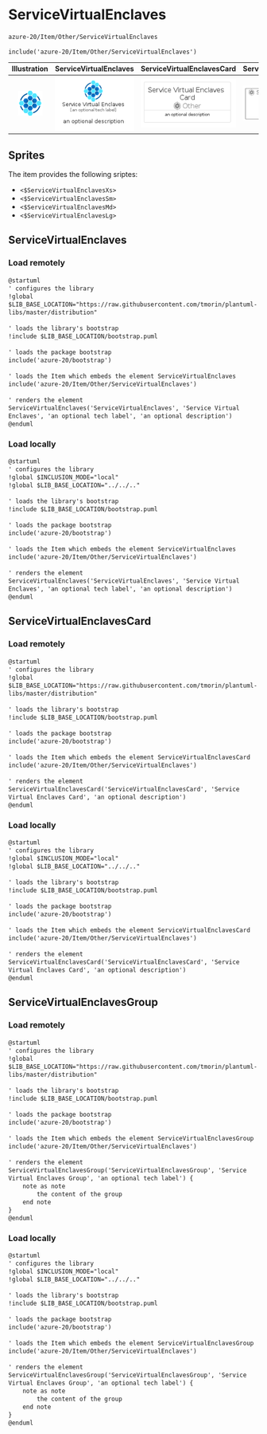 # ServiceVirtualEnclaves


```text
azure-20/Item/Other/ServiceVirtualEnclaves
```

```text
include('azure-20/Item/Other/ServiceVirtualEnclaves')
```



| Illustration | ServiceVirtualEnclaves | ServiceVirtualEnclavesCard | ServiceVirtualEnclavesGroup |
| :---: | :---: | :---: | :---: |
| ![illustration for Illustration](../../../azure-20/Item/Other/ServiceVirtualEnclaves.png) | ![illustration for ServiceVirtualEnclaves](../../../azure-20/Item/Other/ServiceVirtualEnclaves.Local.png) | ![illustration for ServiceVirtualEnclavesCard](../../../azure-20/Item/Other/ServiceVirtualEnclavesCard.Local.png) | ![illustration for ServiceVirtualEnclavesGroup](../../../azure-20/Item/Other/ServiceVirtualEnclavesGroup.Local.png) |



## Sprites
The item provides the following sriptes:

- `<$ServiceVirtualEnclavesXs>`
- `<$ServiceVirtualEnclavesSm>`
- `<$ServiceVirtualEnclavesMd>`
- `<$ServiceVirtualEnclavesLg>`





## ServiceVirtualEnclaves

### Load remotely
```plantuml
@startuml
' configures the library
!global $LIB_BASE_LOCATION="https://raw.githubusercontent.com/tmorin/plantuml-libs/master/distribution"

' loads the library's bootstrap
!include $LIB_BASE_LOCATION/bootstrap.puml

' loads the package bootstrap
include('azure-20/bootstrap')

' loads the Item which embeds the element ServiceVirtualEnclaves
include('azure-20/Item/Other/ServiceVirtualEnclaves')

' renders the element
ServiceVirtualEnclaves('ServiceVirtualEnclaves', 'Service Virtual Enclaves', 'an optional tech label', 'an optional description')
@enduml
```

### Load locally
```plantuml
@startuml
' configures the library
!global $INCLUSION_MODE="local"
!global $LIB_BASE_LOCATION="../../.."

' loads the library's bootstrap
!include $LIB_BASE_LOCATION/bootstrap.puml

' loads the package bootstrap
include('azure-20/bootstrap')

' loads the Item which embeds the element ServiceVirtualEnclaves
include('azure-20/Item/Other/ServiceVirtualEnclaves')

' renders the element
ServiceVirtualEnclaves('ServiceVirtualEnclaves', 'Service Virtual Enclaves', 'an optional tech label', 'an optional description')
@enduml
```

## ServiceVirtualEnclavesCard

### Load remotely
```plantuml
@startuml
' configures the library
!global $LIB_BASE_LOCATION="https://raw.githubusercontent.com/tmorin/plantuml-libs/master/distribution"

' loads the library's bootstrap
!include $LIB_BASE_LOCATION/bootstrap.puml

' loads the package bootstrap
include('azure-20/bootstrap')

' loads the Item which embeds the element ServiceVirtualEnclavesCard
include('azure-20/Item/Other/ServiceVirtualEnclaves')

' renders the element
ServiceVirtualEnclavesCard('ServiceVirtualEnclavesCard', 'Service Virtual Enclaves Card', 'an optional description')
@enduml
```

### Load locally
```plantuml
@startuml
' configures the library
!global $INCLUSION_MODE="local"
!global $LIB_BASE_LOCATION="../../.."

' loads the library's bootstrap
!include $LIB_BASE_LOCATION/bootstrap.puml

' loads the package bootstrap
include('azure-20/bootstrap')

' loads the Item which embeds the element ServiceVirtualEnclavesCard
include('azure-20/Item/Other/ServiceVirtualEnclaves')

' renders the element
ServiceVirtualEnclavesCard('ServiceVirtualEnclavesCard', 'Service Virtual Enclaves Card', 'an optional description')
@enduml
```

## ServiceVirtualEnclavesGroup

### Load remotely
```plantuml
@startuml
' configures the library
!global $LIB_BASE_LOCATION="https://raw.githubusercontent.com/tmorin/plantuml-libs/master/distribution"

' loads the library's bootstrap
!include $LIB_BASE_LOCATION/bootstrap.puml

' loads the package bootstrap
include('azure-20/bootstrap')

' loads the Item which embeds the element ServiceVirtualEnclavesGroup
include('azure-20/Item/Other/ServiceVirtualEnclaves')

' renders the element
ServiceVirtualEnclavesGroup('ServiceVirtualEnclavesGroup', 'Service Virtual Enclaves Group', 'an optional tech label') {
    note as note
        the content of the group
    end note
}
@enduml
```

### Load locally
```plantuml
@startuml
' configures the library
!global $INCLUSION_MODE="local"
!global $LIB_BASE_LOCATION="../../.."

' loads the library's bootstrap
!include $LIB_BASE_LOCATION/bootstrap.puml

' loads the package bootstrap
include('azure-20/bootstrap')

' loads the Item which embeds the element ServiceVirtualEnclavesGroup
include('azure-20/Item/Other/ServiceVirtualEnclaves')

' renders the element
ServiceVirtualEnclavesGroup('ServiceVirtualEnclavesGroup', 'Service Virtual Enclaves Group', 'an optional tech label') {
    note as note
        the content of the group
    end note
}
@enduml
```

